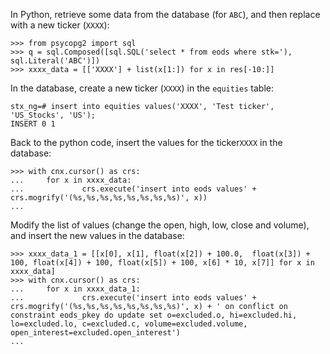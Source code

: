 In Python, retrieve some data from the database (for `ABC`), and then
replace with a new ticker (`XXXX`):

```
>>> from psycopg2 import sql
>>> q = sql.Composed([sql.SQL('select * from eods where stk='), sql.Literal('ABC')])
>>> xxxx_data = [['XXXX'] + list(x[1:]) for x in res[-10:]]
```

In the database, create a new ticker (`XXXX`) in the `equities` table:
```
stx_ng=# insert into equities values('XXXX', 'Test ticker', 'US_Stocks', 'US');
INSERT 0 1
```

Back to the python code, insert the values for the ticker`XXXX` in the
database:

```
>>> with cnx.cursor() as crs:
...     for x in xxxx_data:
...             crs.execute('insert into eods values' + crs.mogrify('(%s,%s,%s,%s,%s,%s,%s,%s)', x))
... 
```

Modify the list of values (change the open, high, low, close and
volume), and insert the new values in the database:

```
>>> xxxx_data_1 = [[x[0], x[1], float(x[2]) + 100.0,  float(x[3]) + 100, float(x[4]) + 100, float(x[5]) + 100, x[6] * 10, x[7]] for x in xxxx_data]
>>> with cnx.cursor() as crs:
...     for x in xxxx_data_1:
...             crs.execute('insert into eods values' + crs.mogrify('(%s,%s,%s,%s,%s,%s,%s,%s)', x) + ' on conflict on constraint eods_pkey do update set o=excluded.o, hi=excluded.hi, lo=excluded.lo, c=excluded.c, volume=excluded.volume, open_interest=excluded.open_interest')
... 
```